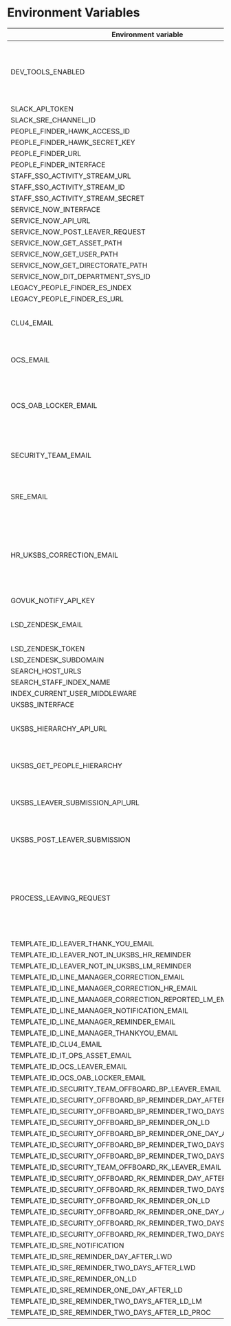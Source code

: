 # Environment Variables

| Environment variable                                             | Default                                    | Notes                                                                                 |
| ---------------------------------                                | ------------------------------------------ | ---------------------------------                                                     |
| DEV_TOOLS_ENABLED                                                | false                                      | Set this value to "true" to enable Dev Tools and disable Authbroker                   |
| SLACK_API_TOKEN                                                  | None                                       |                                                                                       |
| SLACK_SRE_CHANNEL_ID                                             | None                                       |                                                                                       |
| PEOPLE_FINDER_HAWK_ACCESS_ID                                     |                                            |                                                                                       |
| PEOPLE_FINDER_HAWK_SECRET_KEY                                    |                                            |                                                                                       |
| PEOPLE_FINDER_URL                                                |                                            |                                                                                       |
| PEOPLE_FINDER_INTERFACE                                          |                                            |                                                                                       |
| STAFF_SSO_ACTIVITY_STREAM_URL                                    | None                                       |                                                                                       |
| STAFF_SSO_ACTIVITY_STREAM_ID                                     | None                                       |                                                                                       |
| STAFF_SSO_ACTIVITY_STREAM_SECRET                                 | None                                       |                                                                                       |
| SERVICE_NOW_INTERFACE                                            | None                                       |                                                                                       |
| SERVICE_NOW_API_URL                                              | None                                       |                                                                                       |
| SERVICE_NOW_POST_LEAVER_REQUEST                                  | None                                       |                                                                                       |
| SERVICE_NOW_GET_ASSET_PATH                                       | None                                       |                                                                                       |
| SERVICE_NOW_GET_USER_PATH                                        | None                                       |                                                                                       |
| SERVICE_NOW_GET_DIRECTORATE_PATH                                 | None                                       |                                                                                       |
| SERVICE_NOW_DIT_DEPARTMENT_SYS_ID                                | None                                       |                                                                                       |
| LEGACY_PEOPLE_FINDER_ES_INDEX                                    | None                                       |                                                                                       |
| LEGACY_PEOPLE_FINDER_ES_URL                                      | None                                       |                                                                                       |
| CLU4_EMAIL                                                       | None                                       | Email address for the CLU4 Team                                                       |
| OCS_EMAIL                                                        | None                                       | Email address for the OCS Team                                                        |
| OCS_OAB_LOCKER_EMAIL                                             | None                                       | Email address for the OCS OAB Locker Team                                             |
| SECURITY_TEAM_EMAIL                                              | None                                       | Email address for the Security Team                                                   |
| SRE_EMAIL                                                        | None                                       | Email address for the SRE Team                                                        |
| HR_UKSBS_CORRECTION_EMAIL                                        | None                                       | Email address for the HR Team member that deals with UK SBS corrections               |
| GOVUK_NOTIFY_API_KEY                                             | None                                       |                                                                                       |
| LSD_ZENDESK_EMAIL                                                |                                            | LSD Team Zendesk email address                                                        |
| LSD_ZENDESK_TOKEN                                                |                                            |                                                                                       |
| LSD_ZENDESK_SUBDOMAIN                                            |                                            |                                                                                       |
| SEARCH_HOST_URLS                                                 |                                            |                                                                                       |
| SEARCH_STAFF_INDEX_NAME                                          | staff                                      |                                                                                       |
| INDEX_CURRENT_USER_MIDDLEWARE                                    | false                                      |                                                                                       |
| UKSBS_INTERFACE                                                  | None                                       |                                                                                       |
| UKSBS_HIERARCHY_API_URL                                          | None                                       | UK SBS People Hierarchy URL                                                           |
| UKSBS_GET_PEOPLE_HIERARCHY                                       | None                                       | UK SBS People Hierarchy path                                                          |
| UKSBS_LEAVER_SUBMISSION_API_URL                                  | None                                       | UK SBS Leaver Submission URL                                                          |
| UKSBS_POST_LEAVER_SUBMISSION                                     | None                                       | UK SBS Leaver Submission path                                                         |
| PROCESS_LEAVING_REQUEST                                          | true                                       | Set to 'false' if you want to prevent sending leaving request data to the processors. |
| TEMPLATE_ID_LEAVER_THANK_YOU_EMAIL                               | None                                       |                                                                                       |
| TEMPLATE_ID_LEAVER_NOT_IN_UKSBS_HR_REMINDER                      | None                                       |                                                                                       |
| TEMPLATE_ID_LEAVER_NOT_IN_UKSBS_LM_REMINDER                      | None                                       |                                                                                       |
| TEMPLATE_ID_LINE_MANAGER_CORRECTION_EMAIL                        | None                                       |                                                                                       |
| TEMPLATE_ID_LINE_MANAGER_CORRECTION_HR_EMAIL                     | None                                       |                                                                                       |
| TEMPLATE_ID_LINE_MANAGER_CORRECTION_REPORTED_LM_EMAIL            | None                                       |                                                                                       |
| TEMPLATE_ID_LINE_MANAGER_NOTIFICATION_EMAIL                      | None                                       |                                                                                       |
| TEMPLATE_ID_LINE_MANAGER_REMINDER_EMAIL                          | None                                       |                                                                                       |
| TEMPLATE_ID_LINE_MANAGER_THANKYOU_EMAIL                          | None                                       |                                                                                       |
| TEMPLATE_ID_CLU4_EMAIL                                           | None                                       |                                                                                       |
| TEMPLATE_ID_IT_OPS_ASSET_EMAIL                                   | None                                       |                                                                                       |
| TEMPLATE_ID_OCS_LEAVER_EMAIL                                     | None                                       |                                                                                       |
| TEMPLATE_ID_OCS_OAB_LOCKER_EMAIL                                 | None                                       |                                                                                       |
| TEMPLATE_ID_SECURITY_TEAM_OFFBOARD_BP_LEAVER_EMAIL               | None                                       |                                                                                       |
| TEMPLATE_ID_SECURITY_OFFBOARD_BP_REMINDER_DAY_AFTER_LWD          | None                                       |                                                                                       |
| TEMPLATE_ID_SECURITY_OFFBOARD_BP_REMINDER_TWO_DAYS_AFTER_LWD     | None                                       |                                                                                       |
| TEMPLATE_ID_SECURITY_OFFBOARD_BP_REMINDER_ON_LD                  | None                                       |                                                                                       |
| TEMPLATE_ID_SECURITY_OFFBOARD_BP_REMINDER_ONE_DAY_AFTER_LD       | None                                       |                                                                                       |
| TEMPLATE_ID_SECURITY_OFFBOARD_BP_REMINDER_TWO_DAYS_AFTER_LD_LM   | None                                       |                                                                                       |
| TEMPLATE_ID_SECURITY_OFFBOARD_BP_REMINDER_TWO_DAYS_AFTER_LD_PROC | None                                       |                                                                                       |
| TEMPLATE_ID_SECURITY_TEAM_OFFBOARD_RK_LEAVER_EMAIL               | None                                       |                                                                                       |
| TEMPLATE_ID_SECURITY_OFFBOARD_RK_REMINDER_DAY_AFTER_LWD          | None                                       |                                                                                       |
| TEMPLATE_ID_SECURITY_OFFBOARD_RK_REMINDER_TWO_DAYS_AFTER_LWD     | None                                       |                                                                                       |
| TEMPLATE_ID_SECURITY_OFFBOARD_RK_REMINDER_ON_LD                  | None                                       |                                                                                       |
| TEMPLATE_ID_SECURITY_OFFBOARD_RK_REMINDER_ONE_DAY_AFTER_LD       | None                                       |                                                                                       |
| TEMPLATE_ID_SECURITY_OFFBOARD_RK_REMINDER_TWO_DAYS_AFTER_LD_LM   | None                                       |                                                                                       |
| TEMPLATE_ID_SECURITY_OFFBOARD_RK_REMINDER_TWO_DAYS_AFTER_LD_PROC | None                                       |                                                                                       |
| TEMPLATE_ID_SRE_NOTIFICATION                                     | None                                       |                                                                                       |
| TEMPLATE_ID_SRE_REMINDER_DAY_AFTER_LWD                           | None                                       |                                                                                       |
| TEMPLATE_ID_SRE_REMINDER_TWO_DAYS_AFTER_LWD                      | None                                       |                                                                                       |
| TEMPLATE_ID_SRE_REMINDER_ON_LD                                   | None                                       |                                                                                       |
| TEMPLATE_ID_SRE_REMINDER_ONE_DAY_AFTER_LD                        | None                                       |                                                                                       |
| TEMPLATE_ID_SRE_REMINDER_TWO_DAYS_AFTER_LD_LM                    | None                                       |                                                                                       |
| TEMPLATE_ID_SRE_REMINDER_TWO_DAYS_AFTER_LD_PROC                  | None                                       |                                                                                       |
